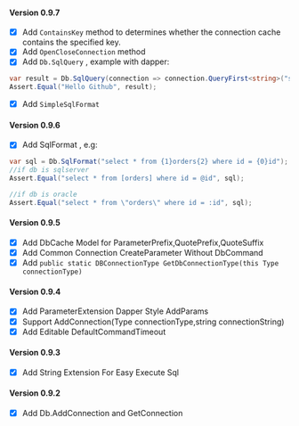 #### Version 0.9.7
- [X] Add `ContainsKey` method to determines whether the connection cache contains the specified key.
- [X] Add `OpenCloseConnection` method
- [X] Add `Db.SqlQuery` , example with dapper:
```C#
var result = Db.SqlQuery(connection => connection.QueryFirst<string>("select 'Hello Github'"));
Assert.Equal("Hello Github", result);
```
- [X] Add `SimpleSqlFormat`

#### Version 0.9.6
- [X] Add SqlFormat , e.g:
```C#
var sql = Db.SqlFormat("select * from {1}orders{2} where id = {0}id");
//if db is sqlserver
Assert.Equal("select * from [orders] where id = @id", sql);

//if db is oracle
Assert.Equal("select * from \"orders\" where id = :id", sql); 
```

#### Version 0.9.5
- [X] Add DbCache Model for ParameterPrefix,QuotePrefix,QuoteSuffix
- [X] Add Common Connection CreateParameter Without DbCommand
- [X] Add `public static DBConnectionType GetDbConnectionType(this Type connectionType)`

#### Version 0.9.4
- [X] Add ParameterExtension Dapper Style AddParams
- [X] Support AddConnection(Type connectionType,string connectionString) 
- [X] Add Editable DefaultCommandTimeout

#### Version 0.9.3
- [X] Add String Extension For Easy Execute Sql

#### Version 0.9.2
- [X] Add Db.AddConnection and GetConnection